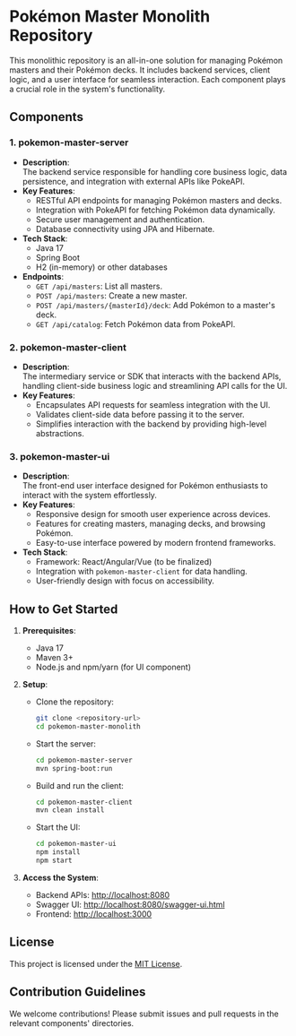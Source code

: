 # Pokémon Master Monolith Repository

This monolithic repository is an all-in-one solution for managing Pokémon masters and their Pokémon decks. It includes backend services, client logic, and a user interface for seamless interaction. Each component plays a crucial role in the system's functionality.


## Components

### 1. **pokemon-master-server**
   - **Description**:  
     The backend service responsible for handling core business logic, data persistence, and integration with external APIs like PokeAPI.
   - **Key Features**:
     - RESTful API endpoints for managing Pokémon masters and decks.
     - Integration with PokeAPI for fetching Pokémon data dynamically.
     - Secure user management and authentication.
     - Database connectivity using JPA and Hibernate.
   - **Tech Stack**:
     - Java 17
     - Spring Boot
     - H2 (in-memory) or other databases
   - **Endpoints**:
     - `GET /api/masters`: List all masters.
     - `POST /api/masters`: Create a new master.
     - `POST /api/masters/{masterId}/deck`: Add Pokémon to a master's deck.
     - `GET /api/catalog`: Fetch Pokémon data from PokeAPI.


### 2. **pokemon-master-client**
   - **Description**:  
     The intermediary service or SDK that interacts with the backend APIs, handling client-side business logic and streamlining API calls for the UI.
   - **Key Features**:
     - Encapsulates API requests for seamless integration with the UI.
     - Validates client-side data before passing it to the server.
     - Simplifies interaction with the backend by providing high-level abstractions.


### 3. **pokemon-master-ui**
   - **Description**:  
     The front-end user interface designed for Pokémon enthusiasts to interact with the system effortlessly.
   - **Key Features**:
     - Responsive design for smooth user experience across devices.
     - Features for creating masters, managing decks, and browsing Pokémon.
     - Easy-to-use interface powered by modern frontend frameworks.
   - **Tech Stack**:
     - Framework: React/Angular/Vue (to be finalized)
     - Integration with `pokemon-master-client` for data handling.
     - User-friendly design with focus on accessibility.


## How to Get Started

1. **Prerequisites**:
   - Java 17
   - Maven 3+
   - Node.js and npm/yarn (for UI component)

2. **Setup**:
   - Clone the repository:  
     ```bash
     git clone <repository-url>
     cd pokemon-master-monolith
     ```
   - Start the server:  
     ```bash
     cd pokemon-master-server
     mvn spring-boot:run
     ```
   - Build and run the client:  
     ```bash
     cd pokemon-master-client
     mvn clean install
     ```
   - Start the UI:  
     ```bash
     cd pokemon-master-ui
     npm install
     npm start
     ```

3. **Access the System**:
   - Backend APIs: [http://localhost:8080](http://localhost:8080)
   - Swagger UI: [http://localhost:8080/swagger-ui.html](http://localhost:8080/swagger-ui.html)
   - Frontend: [http://localhost:3000](http://localhost:3000)


## License

This project is licensed under the [MIT License](LICENSE.md). 


## Contribution Guidelines

We welcome contributions! Please submit issues and pull requests in the relevant components' directories.